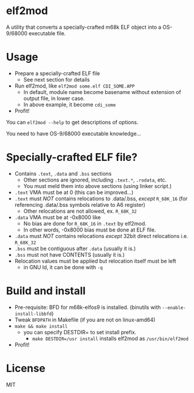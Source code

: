 # elf2mod

A utility that converts a specially-crafted m68k ELF object into a OS-9/68000 executable file.

# Usage

- Prepare a specially-crafted ELF file
  - See next section for details
- Run elf2mod, like `elf2mod some.elf CDI_SOME.APP`
  - In default, module name become basename without extension of output file, in lower case.
  - In above example, it become `cdi_some`
- Profit!

You can `elf2mod --help` to get descriptions of options.

You need to have OS-9/68000 executable knowledge...

# Specially-crafted ELF file?

- Contains `.text`, `.data` and `.bss` sections
  - Other sections are ignored, including `.text.*`, `.rodata`, etc.
  - You must meld them into above sections (using linker script.)
- `.text` VMA must be at 0 (this can be improved...)
- `.text` must *NOT* contains relocations to .data/.bss, *except* `R_68K_16` (for referencing .data/.bss symbols relative to A6 register)
  - Other relocations are not allowed, ex. `R_68K_32`
- `.data` VMA must be at -0x8000 like
  - No bias are done for `R_68K_16` in `.text` by elf2mod.
  - In other words, -0x8000 bias must be done at ELF file.
- `.data` must *NOT* contains relocations *except* 32bit direct relocations i.e. `R_68K_32`
- `.bss` must be contiguous after `.data` (usually it is.)
- `.bss` must not have CONTENTS (usually it is.)
- Relocation values must be applied but relocation itself must be left
  - in GNU ld, it can be done with `-q`

# Build and install

- Pre-requisite: BFD for m68k-elfos9 is installed. (binutils with `--enable-install-libbfd`)
- Tweak `BFDPATH` in Makefile (if you are not on linux-amd64)
- `make && make install`
  - you can specify DESTDIR= to set install prefix.
	- `make DESTDIR=/usr install` installs elf2mod as `/usr/bin/elf2mod`
- Profit!

# License

MIT
